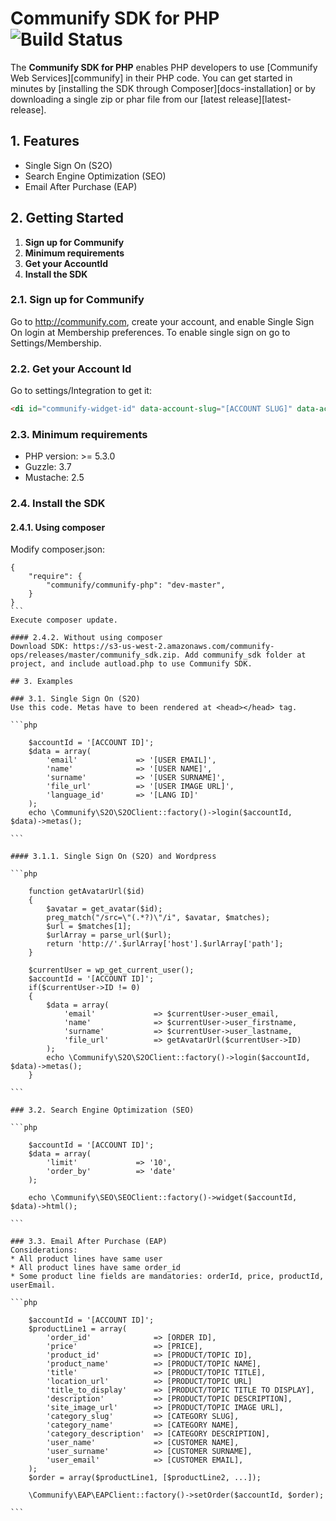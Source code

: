 # Communify SDK for PHP ![Build Status](http://ci.yourcommunify.com:8111/app/rest/builds/buildType:id:Master_SDK/statusIcon)

The **Communify SDK for PHP** enables PHP developers to use [Communify Web Services][communify]
in their PHP code. You can get started in
minutes by [installing the SDK through Composer][docs-installation] or by
downloading a single zip or phar file from our [latest release][latest-release].

## 1. Features

* Single Sign On (S2O)
* Search Engine Optimization (SEO)
* Email After Purchase (EAP)

## 2. Getting Started

1. **Sign up for Communify**
2. **Minimum requirements**
3. **Get your AccountId**
3. **Install the SDK**

### 2.1. Sign up for Communify
Go to http://communify.com, create your account, and enable Single Sign On login at Membership preferences. To enable single sign on go to Settings/Membership.

### 2.2. Get your Account Id 
Go to settings/Integration to get it:
```html
<di id="communify-widget-id" data-account-slug="[ACCOUNT SLUG]" data-account-id="[ACCOUNT ID]"><div ui-view class="communify-widget"></div></div>
```

### 2.3. Minimum requirements
* PHP version: >= 5.3.0
* Guzzle: 3.7
* Mustache: 2.5

### 2.4. Install the SDK
#### 2.4.1. Using composer
Modify composer.json:
````
{
    "require": {
        "communify/communify-php": "dev-master",
    }
}
```
Execute composer update.

#### 2.4.2. Without using composer
Download SDK: https://s3-us-west-2.amazonaws.com/communify-ops/releases/master/communify_sdk.zip. Add communify_sdk folder at project, and include autload.php to use Communify SDK.

## 3. Examples

### 3.1. Single Sign On (S2O)
Use this code. Metas have to been rendered at <head></head> tag.

```php

    $accountId = '[ACCOUNT ID]';
    $data = array(
        'email'     		=> '[USER EMAIL]',
        'name'      		=> '[USER NAME]',
        'surname'   		=> '[USER SURNAME]',
        'file_url'          => '[USER IMAGE URL]',
        'language_id'       => '[LANG ID]'
    );
    echo \Communify\S2O\S2OClient::factory()->login($accountId, $data)->metas();

```

#### 3.1.1. Single Sign On (S2O) and Wordpress

```php

    function getAvatarUrl($id)
    {
        $avatar = get_avatar($id);
	    preg_match("/src=\"(.*?)\"/i", $avatar, $matches);
    	$url = $matches[1];
	    $urlArray = parse_url($url);
	    return 'http://'.$urlArray['host'].$urlArray['path'];
    }

    $currentUser = wp_get_current_user();
    $accountId = '[ACCOUNT ID]';
    if($currentUser->ID != 0)
    {
        $data = array(
            'email'     		=> $currentUser->user_email,
            'name'      		=> $currentUser->user_firstname,
            'surname'   		=> $currentUser->user_lastname,
            'file_url'          => getAvatarUrl($currentUser->ID)
        );
        echo \Communify\S2O\S2OClient::factory()->login($accountId, $data)->metas();
    }

```

### 3.2. Search Engine Optimization (SEO)

```php

    $accountId = '[ACCOUNT ID]';
    $data = array(
        'limit'             => '10',
        'order_by'          => 'date'
    );
    
    echo \Communify\SEO\SEOClient::factory()->widget($accountId, $data)->html();

```

### 3.3. Email After Purchase (EAP)
Considerations:
* All product lines have same user
* All product lines have same order_id
* Some product line fields are mandatories: orderId, price, productId, userEmail.

```php

    $accountId = '[ACCOUNT ID]';
    $productLine1 = array(
        'order_id'              => [ORDER ID],
        'price'                 => [PRICE],
        'product_id'            => [PRODUCT/TOPIC ID],
        'product_name'          => [PRODUCT/TOPIC NAME],
        'title'                 => [PRODUCT/TOPIC TITLE],
        'location_url'          => [PRODUCT/TOPIC URL]
        'title_to_display'      => [PRODUCT/TOPIC TITLE TO DISPLAY],
        'description'           => [PRODUCT/TOPIC DESCRIPTION],
        'site_image_url'        => [PRODUCT/TOPIC IMAGE URL],
        'category_slug'         => [CATEGORY SLUG],
        'category_name'         => [CATEGORY NAME],
        'category_description'  => [CATEGORY DESCRIPTION],
        'user_name'             => [CUSTOMER NAME],
        'user_surname'          => [CUSTOMER SURNAME],
        'user_email'            => [CUSTOMER EMAIL],            
    );
    $order = array($productLine1, [$productLine2, ...]);
    
    \Communify\EAP\EAPClient::factory()->setOrder($accountId, $order);

```
